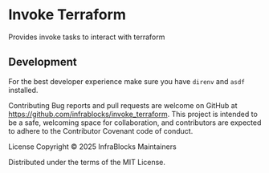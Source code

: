 # Invoke Terraform

Provides invoke tasks to interact with terraform

## Development

For the best developer experience make sure you have `direnv` and `asdf` installed.

Contributing
Bug reports and pull requests are welcome on GitHub at https://github.com/infrablocks/invoke_terraform.
This project is intended to be a safe, welcoming space for collaboration, and contributors are expected to adhere to the
Contributor Covenant code of conduct.

License
Copyright © 2025 InfraBlocks Maintainers

Distributed under the terms of the MIT License.
